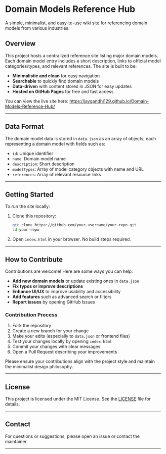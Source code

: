 
# Domain Models Reference Hub


A simple, minimalist, and easy-to-use wiki site for referencing domain models from various industries.

## Overview

This project hosts a centralized reference site listing major domain models. Each domain model entry includes a short description, links to official model categories/types, and relevant references. The site is built to be:

- **Minimalistic and clean** for easy navigation  
- **Searchable** to quickly find domain models  
- **Data-driven** with content stored in JSON for easy updates  
- **Hosted on GitHub Pages** for free and fast access

You can view the live site here: https://jaygandhi129.github.io/Domain-Models-Reference-Hub/

---


## Data Format

The domain model data is stored in `data.json` as an array of objects, each representing a domain model with fields such as:

- `id`: Unique identifier  
- `name`: Domain model name  
- `description`: Short description  
- `modelTypes`: Array of model category objects with name and URL  
- `references`: Array of relevant resource links  

---

## Getting Started

To run the site locally:

1. Clone this repository:
   ```bash
   git clone https://github.com/your-username/your-repo.git
   cd your-repo
   ```

2. Open `index.html` in your browser. No build steps required.

---

## How to Contribute

Contributions are welcome! Here are some ways you can help:

- **Add new domain models** or update existing ones in `data.json`  
- **Fix typos or improve descriptions**  
- **Enhance UI/UX** to improve usability and accessibility  
- **Add features** such as advanced search or filters  
- **Report issues** by opening GitHub Issues  

### Contribution Process

1. Fork the repository  
2. Create a new branch for your change  
3. Make your edits (especially to `data.json` or frontend files)  
4. Test your changes locally by opening `index.html`  
5. Commit your changes with clear messages  
6. Open a Pull Request describing your improvements  

Please ensure your contributions align with the project style and maintain the minimalist design philosophy.

---

## License

This project is licensed under the MIT License. See the [LICENSE](LICENSE) file for details.

---

## Contact

For questions or suggestions, please open an issue or contact the maintainer.

---
